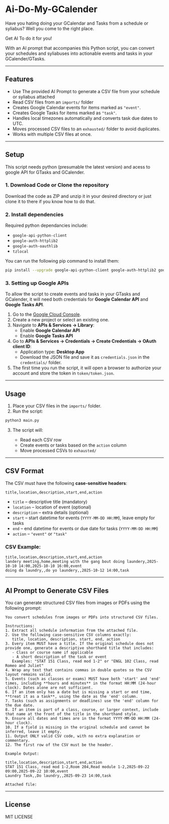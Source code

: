 # Ai-Do-My-GCalender
Have you hating doing your GCalendar and Tasks from a schedule or syliabus?
Well you come to the right place.

Get AI To do it for you!

With an AI prompt that accompanies this Python script, you can convert your schedules and syliabuses into actionable events and tasks in your GCalender/GTasks.

---

## Features
* Use The provided AI Prompt to generate a CSV file from your schedule or syliabus attached
* Read CSV files from an `imports/` folder
* Creates Google Calendar events for items marked as `"event"`.
* Creates Google Tasks for items marked as `"task"`.
* Handles local timezones automatically and converts task due dates to UTC.
* Moves processed CSV files to an `exhausted/` folder to avoid duplicates.
* Works with multiple CSV files at once.

---

## Setup 

This script needs python (presumable the latest version) and acess to google API for GTasks and GCalender.

### 1. Download Code or Clone the repository

Download the code as ZIP and unzip it in your desired directory or just clone it to there if you know how to do that.

### 2. Install dependencies

Required python dependancies include:

* `google-api-python-client`
* `google-auth-httplib2`
* `google-auth-oauthlib`
* `tzlocal`

You can run the following pip command to install them:

```bash
pip install --upgrade google-api-python-client google-auth-httplib2 google-auth-oauthlib tzlocal
```

### 3. Setting up Google APIs

To allow the script to create events and tasks in your GTasks and GCalender, it will need both credentials for **Google Calendar API** and **Google Tasks API**.


1. Go to the [Google Cloud Console](https://console.cloud.google.com/).
2. Create a new project or select an existing one.
3. Navigate to **APIs & Services → Library**:
   * Enable **Google Calendar API**
   * Enable **Google Tasks API**
4. Go to **APIs & Services → Credentials → Create Credentials → OAuth client ID**:
   * Application type: **Desktop App** 
   * Download the JSON file and save it as `credentials.json` in the `credentials/` folder.
5. The first time you run the script, it will open a browser to authorize your account and store the token in `token/token.json`.

---

## Usage

1. Place your CSV files in the `imports/` folder.
2. Run the script:

```bash
python3 main.py
```

3. The script will:

   * Read each CSV row
   * Create events or tasks based on the `action` column
   * Move processed CSVs to `exhausted/`

---

## CSV Format

The CSV must have the following **case-sensitive headers**:

```
title,location,description,start,end,action
```

* `title` – descriptive title (mandatory)
* `location` – location of event (optional)
* `description` – extra details (optional)
* `start` – start datetime for events (`YYYY-MM-DD HH:MM`), leave empty for tasks
* `end` – end datetime for events or due date for tasks (`YYYY-MM-DD HH:MM`)
* `action` – `"event"` or `"task"`

### CSV Example:

```
title,location,description,start,end,action
landery meeting,home,meeting with the gang bout doing laundery,2025-10-10 14:00,2025-10-10 16:00,event
doing da laundry,,do yo laundery,,2025-10-12 14:00,task
```

---

## AI Prompt to Generate CSV Files

You can generate structured CSV files from images or PDFs using the following prompt:

```
You convert schedules from images or PDFs into structured CSV files.

Instructions:
1. Extract all schedule information from the attached file.
2. Use the following case-sensitive CSV columns exactly: 
   title, location, description, start, end, action
3. Every item MUST have a title. If the original schedule does not provide one, generate a descriptive shorthand title that includes:
   - Class or course name if applicable
   - A short description of the task or event  
   Examples: "STAT 151 Class, read mod 1-2" or "ENGL 102 Class, read Romeo and Juliet"
4. Wrap any text that contains commas in double quotes so the CSV layout remains valid.
5. Events (such as classes or exams) MUST have both 'start' and 'end' times, including **hours and minutes** in the format HH:MM (24-hour clock). Dates alone are not sufficient.
6. If an item only has a date but is missing a start or end time, **treat it as a task**, using the date as the 'end' column.
7. Tasks (such as assignments or deadlines) use the 'end' column for the due date. 
8. If an item is part of a class, course, or larger context, include that name at the front of the title in the shorthand style.
9. Ensure all dates and times are in the format YYYY-MM-DD HH:MM (24-hour clock).
10. If a field is missing in the original schedule and cannot be inferred, leave it empty.
11. Output ONLY valid CSV code, with no extra explanation or commentary.
12. The first row of the CSV must be the header.

Example Output:

title,location,description,start,end,action
STAT 151 Class, read mod 1-2,Room 204,Read module 1-2,2025-09-22 09:00,2025-09-22 10:00,event
Laundry Task,,Do laundry,,2025-09-23 14:00,task

Attached file:
```

---

## License

MIT LICENSE
